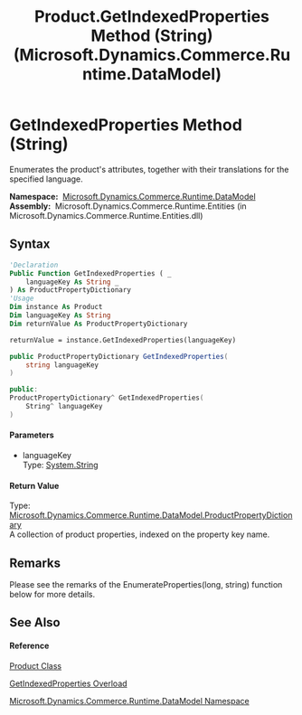 ﻿---
title: Product.GetIndexedProperties Method (String) (Microsoft.Dynamics.Commerce.Runtime.DataModel)
TOCTitle: GetIndexedProperties Method (String)
ms:assetid: M:Microsoft.Dynamics.Commerce.Runtime.DataModel.Product.GetIndexedProperties(System.String)
ms:mtpsurl: https://technet.microsoft.com/en-us/library/microsoft.dynamics.commerce.runtime.datamodel.product.getindexedproperties(v=AX.60)
ms:contentKeyID: 62206880
ms.date: 05/18/2015
mtps_version: v=AX.60
dev_langs:
- vb
- csharp
- c++
---

# GetIndexedProperties Method (String)

Enumerates the product's attributes, together with their translations for the specified language.

**Namespace:**  [Microsoft.Dynamics.Commerce.Runtime.DataModel](microsoft-dynamics-commerce-runtime-datamodel-namespace.md)  
**Assembly:**  Microsoft.Dynamics.Commerce.Runtime.Entities (in Microsoft.Dynamics.Commerce.Runtime.Entities.dll)

## Syntax

``` vb
'Declaration
Public Function GetIndexedProperties ( _
    languageKey As String _
) As ProductPropertyDictionary
'Usage
Dim instance As Product
Dim languageKey As String
Dim returnValue As ProductPropertyDictionary

returnValue = instance.GetIndexedProperties(languageKey)
```

``` csharp
public ProductPropertyDictionary GetIndexedProperties(
    string languageKey
)
```

``` c++
public:
ProductPropertyDictionary^ GetIndexedProperties(
    String^ languageKey
)
```

#### Parameters

  - languageKey  
    Type: [System.String](https://technet.microsoft.com/en-us/library/s1wwdcbf\(v=ax.60\))  

#### Return Value

Type: [Microsoft.Dynamics.Commerce.Runtime.DataModel.ProductPropertyDictionary](productpropertydictionary-class-microsoft-dynamics-commerce-runtime-datamodel.md)  
A collection of product properties, indexed on the property key name.  

## Remarks

Please see the remarks of the EnumerateProperties(long, string) function below for more details.

## See Also

#### Reference

[Product Class](product-class-microsoft-dynamics-commerce-runtime-datamodel.md)

[GetIndexedProperties Overload](product-getindexedproperties-method-microsoft-dynamics-commerce-runtime-datamodel.md)

[Microsoft.Dynamics.Commerce.Runtime.DataModel Namespace](microsoft-dynamics-commerce-runtime-datamodel-namespace.md)

